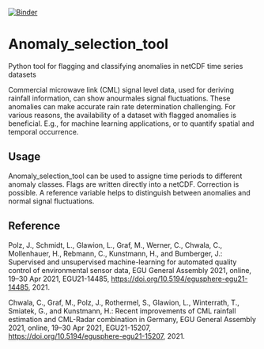 [![Binder](https://mybinder.org/badge_logo.svg)](https://mybinder.org/v2/gh/LGlawion/anomaly_selection_tool.git/main)

# Anomaly_selection_tool
Python tool for flagging and classifying anomalies in netCDF time series datasets

Commercial microwave link (CML) signal level data, used for deriving rainfall information, 
can show anourmales signal fluctuations.
These anomalies can make accurate rain rate determination challenging.
For various reasons, the availability of a dataset with flagged anomalies is beneficial. 
E.g., for machine learning applications, or to quantify spatial and temporal occurrence.

## Usage

Anomaly_selection_tool can be used to assigne time periods to different anomaly classes. 
Flags are written directly into a netCDF. Correction is possible.
A reference variable helps to distinguish between anomalies and normal signal fluctuations.

## Reference

 Polz, J., Schmidt, L., Glawion, L., Graf, M., Werner, C., Chwala, C., Mollenhauer, H., Rebmann, C., Kunstmann, H., and Bumberger, J.: Supervised and unsupervised machine-learning for automated quality control of environmental sensor data, EGU General Assembly 2021, online, 19–30 Apr 2021, EGU21-14485, https://doi.org/10.5194/egusphere-egu21-14485, 2021. 
 
 Chwala, C., Graf, M., Polz, J., Rothermel, S., Glawion, L., Winterrath, T., Smiatek, G., and Kunstmann, H.: Recent improvements of CML rainfall estimation and CML-Radar combination in Germany, EGU General Assembly 2021, online, 19–30 Apr 2021, EGU21-15207, https://doi.org/10.5194/egusphere-egu21-15207, 2021. 
